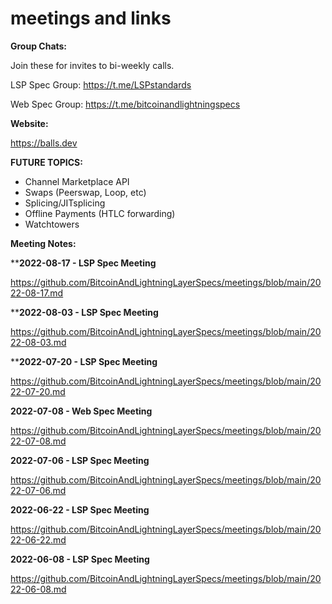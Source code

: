 # meetings and links

**Group Chats:** 

Join these for invites to bi-weekly calls.


LSP Spec Group: https://t.me/LSPstandards

Web Spec Group: https://t.me/bitcoinandlightningspecs


**Website:** 

https://balls.dev


**FUTURE TOPICS:** 

- Channel Marketplace API
- Swaps (Peerswap, Loop, etc)
- Splicing/JITsplicing
- Offline Payments (HTLC forwarding)
- Watchtowers


**Meeting Notes:**

****2022-08-17 - LSP Spec Meeting**

https://github.com/BitcoinAndLightningLayerSpecs/meetings/blob/main/2022-08-17.md

****2022-08-03 - LSP Spec Meeting**

https://github.com/BitcoinAndLightningLayerSpecs/meetings/blob/main/2022-08-03.md

****2022-07-20 - LSP Spec Meeting**

https://github.com/BitcoinAndLightningLayerSpecs/meetings/blob/main/2022-07-20.md

**2022-07-08 - Web Spec Meeting**

https://github.com/BitcoinAndLightningLayerSpecs/meetings/blob/main/2022-07-08.md

**2022-07-06 - LSP Spec Meeting**

https://github.com/BitcoinAndLightningLayerSpecs/meetings/blob/main/2022-07-06.md

**2022-06-22 - LSP Spec Meeting**

https://github.com/BitcoinAndLightningLayerSpecs/meetings/blob/main/2022-06-22.md

**2022-06-08 - LSP Spec Meeting**

https://github.com/BitcoinAndLightningLayerSpecs/meetings/blob/main/2022-06-08.md
